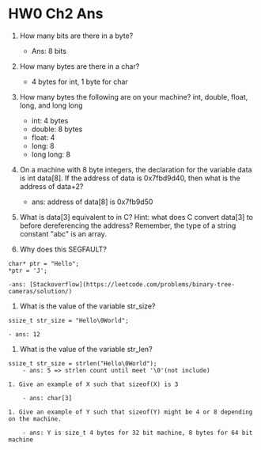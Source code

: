 # HW0 Ch2 Ans

1. How many bits are there in a byte?
	- Ans: 8 bits

1. How many bytes are there in a char?
	- 4 bytes for int, 1 byte for char

1. How many bytes the following are on your machine? int, double, float, long, and long long
	- int: 4 bytes
	- double: 8 bytes
	- float: 4
	- long: 8
	- long long: 8
 
1. On a machine with 8 byte integers, the declaration for the variable data is int data[8]. If the address of data is 0x7fbd9d40, then what is the address of data+2?

	- ans: address of data[8] is 0x7fb9d50

1. What is data[3] equivalent to in C? Hint: what does C convert data[3] to before dereferencing the address? Remember, the type of a string constant "abc" is an array.


1. Why does this SEGFAULT?

```c=
char* ptr = "Hello";
*ptr = 'J';
```

	-ans: [Stackoverflow](https://leetcode.com/problems/binary-tree-cameras/solution/)

1. What is the value of the variable str_size?

```c=
ssize_t str_size = "Hello\0World";
```
	- ans: 12

1. What is the value of the variable str_len?

```c=
ssize_t str_size = strlen("Hello\0World");
	- ans: 5 => strlen count until meet '\0'(not include)

1. Give an example of X such that sizeof(X) is 3

	- ans: char[3]

1. Give an example of Y such that sizeof(Y) might be 4 or 8 depending on the machine.

	- ans: Y is size_t 4 bytes for 32 bit machine, 8 bytes for 64 bit machine
